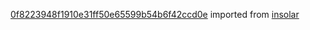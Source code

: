 [0f8223948f1910e31ff50e65599b54b6f42ccd0e](https://github.com/insolar/insolar/commit/0f8223948f1910e31ff50e65599b54b6f42ccd0e) imported from [insolar](https://github.com/insolar/insolar)
